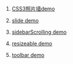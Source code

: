 1. [CSS3照片墙demo](https://lusg02.github.io/exercises/photowall.html#bg3)
   <br>

2. [slide demo](https://lusg02.github.io/exercises/slide/index.html)
   <br>

3. [sidebarScrolling demo](https://lusg02.github.io/exercises/Sidebar%20Rolling/index.html)

4. [resizeable demo](https://lusg02.github.io/exercises/resizeable/index.html)

5. [toolbar demo](https://lusg02.github.io/exercises/tollbar/index.html)
